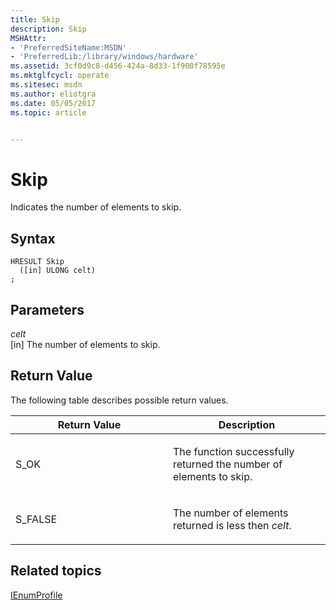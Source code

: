 ```yaml
---
title: Skip
description: Skip
MSHAttr:
- 'PreferredSiteName:MSDN'
- 'PreferredLib:/library/windows/hardware'
ms.assetid: 3cf0d9c8-d456-424a-8d33-1f900f78595e
ms.mktglfcycl: operate
ms.sitesec: msdn
ms.author: eliotgra
ms.date: 05/05/2017
ms.topic: article


---
```


# Skip


Indicates the number of elements to skip.

## Syntax


```
HRESULT Skip
  ([in] ULONG celt)
;
```

## Parameters


<a href="" id="celt"></a>*celt*  
\[in\] The number of elements to skip.

## Return Value


The following table describes possible return values.

<table>
<colgroup>
<col width="50%" />
<col width="50%" />
</colgroup>
<thead>
<tr class="header">
<th>Return Value</th>
<th>Description</th>
</tr>
</thead>
<tbody>
<tr class="odd">
<td><p>S_OK</p></td>
<td><p>The function successfully returned the number of elements to skip.</p></td>
</tr>
<tr class="even">
<td><p>S_FALSE</p></td>
<td><p>The number of elements returned is less then <em>celt</em>.</p></td>
</tr>
</tbody>
</table>

 

## Related topics


[IEnumProfile](ienumprofile.md)

 

 







